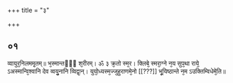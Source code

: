 +++
title = "३"

+++
## ०१
व्वायुर᳘निलममृ᳘तम्॥ 
भ᳘स्मान्तᳫँ᳭ श᳘रीरम्। ॐ ३  क्र᳘तो स्म᳘र। क्लिबे᳘ स्मरा᳘ग्ने न᳘य सुप᳘था राये᳘ ऽअस्मान्वि᳘श्वानि देव व्वयु᳘नानि व्विद्वा᳘न्। युयो᳘ध्यस्म᳘ज्जुहुराणमे᳘नो [[???]] भू᳘यिष्ठान्ते न᳘म ऽउक्तिम्विधेमे᳘ति॥  
